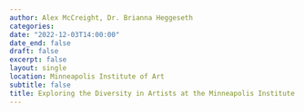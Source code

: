 ```yaml
---
author: Alex McCreight, Dr. Brianna Heggeseth
categories:
date: "2022-12-03T14:00:00"
date_end: false
draft: false
excerpt: false
layout: single
location: Minneapolis Institute of Art
subtitle: false
title: Exploring the Diversity in Artists at the Minneapolis Institute of Art
---
```


